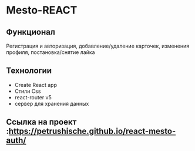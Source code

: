 # Mesto-REACT

## Функционал

Регистрация и авторизация, добавление/удаление карточек, изменения профиля, постановка/снятие лайка

## Технологии

- Create React app
- Стили Css
- react-router v5
- сервер для хранения данных

## Ссылка на проект :https://petrushische.github.io/react-mesto-auth/
